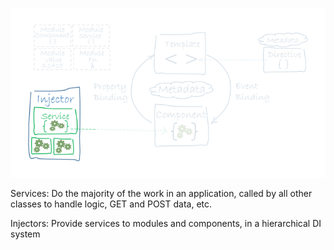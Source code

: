 ![alt text](images/angular_services.png "Angular services") <!-- .element: class="inline-with-content" -->

Services: Do the majority of the work in an application, called by all other classes to handle logic, GET and POST data, etc. <!-- .element: class="fragment" data-fragment-index="1" -->

Injectors: Provide services to modules and components, in a hierarchical DI system <!-- .element: class="fragment" data-fragment-index="2" -->
